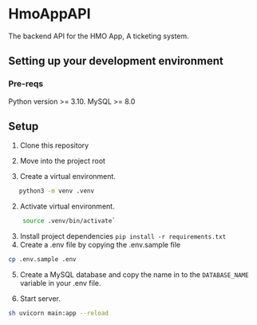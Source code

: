 # HmoAppAPI

The backend API for the HMO App, A ticketing system.

## Setting up your development environment

### Pre-reqs

Python version >= 3.10.
MySQL >= 8.0

## Setup

1. Clone this repository

2. Move into the project root

3. Create a virtual environment.

```sh
   python3 -m venv .venv
```

2. Activate virtual environment.

```sh
    source .venv/bin/activate`
```

3. Install project dependencies `pip install -r requirements.txt`
4. Create a .env file by copying the .env.sample file

```sh
cp .env.sample .env
```

5. Create a MySQL database and copy the name in to the `DATABASE_NAME` variable in your .env file.

6. Start server.

```sh
sh uvicorn main:app --reload

```

<!--
## Testing

This project uses [Pytest](https://pytest.org) for testing.

To run the test suite, run `sh ./test.sh` from the project root. -->
